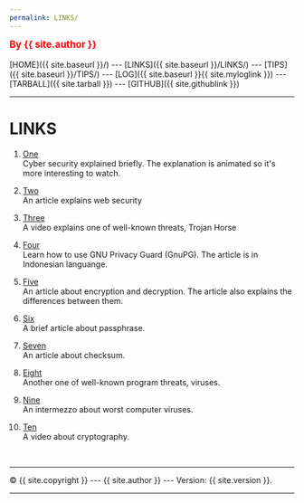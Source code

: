 ```yaml
---
permalink: LINKS/
---
```

<span style="color:red; font-weight:bold; font-size:larger;">By {{ site.author }}</span>
<br><br>
[HOME]({{ site.baseurl }}/) ---
[LINKS]({{ site.baseurl }}/LINKS/) ---
[TIPS]({{ site.baseurl }}/TIPS/) ---
[LOG]({{ site.baseurl }}{{ site.myloglink }}) ---
[TARBALL]({{ site.tarball }}) ---
[GITHUB]({{ site.githublink }})
<br>
<hr>

# LINKS

1. [One](https://www.youtube.com/watch?v=shQEXpUwaIY)<br>
Cyber security explained briefly. The explanation is animated so it's more interesting to watch.

2. [Two](https://www.javatpoint.com/what-is-cyber-security)<br>
An article explains web security

3. [Three](https://www.youtube.com/watch?v=IF4VIC1TfoE)<br>
A video explains one of well-known threats, Trojan Horse

4. [Four](https://medium.com/kode-dan-kodean/belajar-memakai-gnu-privacy-guard-gnupg-gpg-3944e19dba91)<br>
Learn how to use GNU Privacy Guard (GnuPG). The article is in Indonesian languange.

5. [Five](https://www.geeksforgeeks.org/difference-between-encryption-and-decryption/)<br>
An article about encryption and decryption. The article also explains the differences between them.

6. [Six](https://www.techopedia.com/definition/4041/passphrase)<br>
A brief article about passphrase.

7. [Seven](https://www.howtogeek.com/363735/what-is-a-checksum-and-why-should-you-care/)<br>
An article about checksum.

8. [Eight](https://us.norton.com/internetsecurity-malware-what-is-a-computer-virus.html#)<br>
Another one of well-known program threats, viruses.

9. [Nine](https://www.youtube.com/watch?v=DF8Ka8Jh0BQ)<br>
An intermezzo about worst computer viruses.

10. [Ten](https://www.youtube.com/watch?v=jhXCTbFnK8o)<br>
A video about cryptography.

<br>
<hr>
&copy; {{ site.copyright }} --- {{ site.author }} --- Version: {{ site.version }}.
<hr>
<br>
